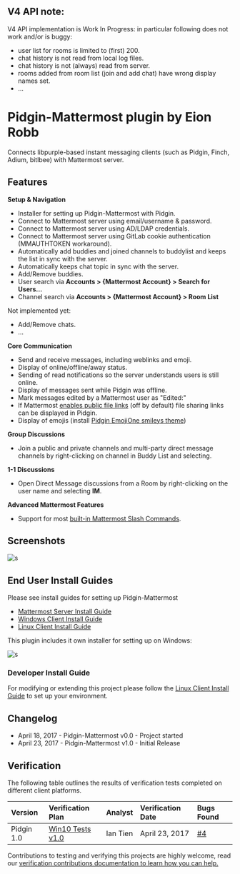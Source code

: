 ## V4 API note:

V4 API implementation is Work In Progress:
in particular following does not work and/or is buggy:

- user list for rooms is limited to (first) 200.
- chat history is not read from local log files.
- chat history is not (always) read from server.
- rooms added from room list (join and add chat) have wrong display names set. 
- ...


# Pidgin-Mattermost plugin by Eion Robb 

Connects libpurple-based instant messaging clients (such as Pidgin, Finch, Adium, bitlbee) with Mattermost server. 

## Features 

**Setup & Navigation**

- Installer for setting up Pidgin-Mattermost with Pidgin.
- Connect to Mattermost server using email/username & password. 
- Connect to Mattermost server using AD/LDAP credentials. 
- Connect to Mattermost server using GitLab cookie authentication (MMAUTHTOKEN workaround).
- Automatically add buddies and joined channels to buddylist and keeps the list in sync with the server.
- Automatically keeps chat topic in sync with the server.
- Add/Remove buddies.
- User search via **Accounts > {Mattermost Account} > Search for Users...**
- Channel search via **Accounts > {Mattermost Account} > Room List**

Not implemented yet:

- Add/Remove chats.
- ...

**Core Communication**
 
- Send and receive messages, including weblinks and emoji.  
- Display of online/offline/away status. 
- Sending of read notifications so the server understands users is still online. 
- Display of messages sent while Pidgin was offline. 
- Mark messages edited by a Mattermost user as "Edited:"
- If Mattermost [enables public file links](https://docs.mattermost.com/administration/config-settings.html#enable-public-file-links) (off by default) file sharing links can be displayed in Pidgin. 
- Display of emojis (install [Pidgin EmojiOne smileys theme](https://github.com/niclashoyer/pidgin-emojione))

**Group Discussions**

- Join a public and private channels and multi-party direct message channels by right-clicking on channel in Buddy List and selecting. 


**1-1 Discussions**

- Open Direct Message discussions from a Room by right-clicking on the user name and selecting **IM**.

**Advanced Mattermost Features**

- Support for most [built-in Mattermost Slash Commands](https://docs.mattermost.com/developer/slash-commands.html).

## Screenshots

![s](https://cloud.githubusercontent.com/assets/177788/25235037/ccc74a20-2598-11e7-8d31-349808570c8a.png)

## End User Install Guides

Please see install guides for setting up Pidgin-Mattermost 

- [Mattermost Server Install Guide](INSTALL.md#server-install) 
- [Windows Client Install Guide](INSTALL.md#windows-client-install) 
- [Linux Client Install Guide](INSTALL.md#linux-client-install-guide)

This plugin includes it own installer for setting up on Windows: 

![s](https://cloud.githubusercontent.com/assets/177788/25341540/fddee14a-28bd-11e7-92d6-85ed2fbb83e7.png) 

### Developer Install Guide 
 
For modifying or extending this project please follow the [Linux Client Install Guide](INSTALL.md#linux-client-install-guide) to set up your environment. 

## Changelog 

- April 18, 2017 - Pidgin-Mattermost v0.0 - Project started 
- April 23, 2017 - Pidgin-Mattermost v1.0 - Initial Release   

## Verification 

The following table outlines the results of verification tests completed on different client platforms. 

| Version | Verification Plan | Analyst | Verification Date | Bugs Found |  
| :--- | :--- | :--- | :--- | :--- | 
| Pidgin 1.0 | [Win10 Tests v1.0](VERIFICATION.md#win10-tests-v10) | Ian Tien | April 23, 2017 | [#4](https://github.com/EionRobb/purple-mattermost/issues/4) | 

Contributions to testing and verifying this projects are highly welcome, read our [verification contributions documentation to learn how you can help.](VERIFICATION.md#verification-contributions) 
